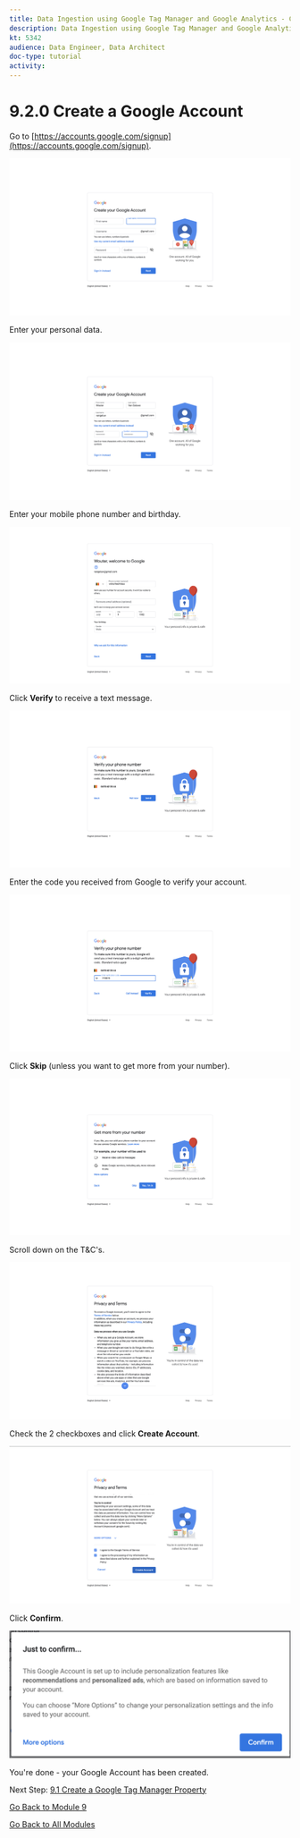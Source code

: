 ```yaml
---
title: Data Ingestion using Google Tag Manager and Google Analytics - Create a Google Account
description: Data Ingestion using Google Tag Manager and Google Analytics - Create a Google Account
kt: 5342
audience: Data Engineer, Data Architect
doc-type: tutorial
activity: 
---
```


# 9.2.0 Create a Google Account

Go to [https://accounts.google.com/signup](https://accounts.google.com/signup).

![GTM Setup](./images/1.png)

Enter your personal data.

![GTM Setup](./images/2.png)

Enter your mobile phone number and birthday.

![GTM Setup](./images/3.png)

Click **Verify** to receive a text message.

![GTM Setup](./images/4.png)

Enter the code you received from Google to verify your account.

![GTM Setup](./images/5.png)

Click **Skip** (unless you want to get more from your number).

![GTM Setup](./images/6.png)

Scroll down on the T&C's.

![GTM Setup](./images/7.png)

Check the 2 checkboxes and click **Create Account**.

![GTM Setup](./images/8.png)

Click **Confirm**.

![GTM Setup](./images/9.png)

You're done - your Google Account has been created.

Next Step: [9.1 Create a Google Tag Manager Property](./ex1.md)

[Go Back to Module 9](./data-ingestion-using-google-tag-manager-and-google-analytics.md)

[Go Back to All Modules](../../overview.md)
